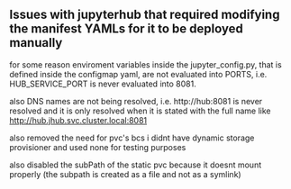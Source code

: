 ## Issues with jupyterhub that required modifying the manifest YAMLs for it to be deployed manually

for some reason enviroment variables inside the jupyter_config.py, that is defined inside the configmap yaml, are not evaluated into PORTS, i.e. HUB_SERVICE_PORT is never evaluated into 8081.

also DNS names are not being resolved, i.e. http://hub:8081 is never resolved and it is only resolved when it is stated with the full name like http://hub.jhub.svc.cluster.local:8081

also removed the need for pvc's bcs i didnt have dynamic storage provisioner and used none for testing purposes

also disabled the subPath of the static pvc because it doesnt mount properly (the subpath is created as a file and not as a symlink)